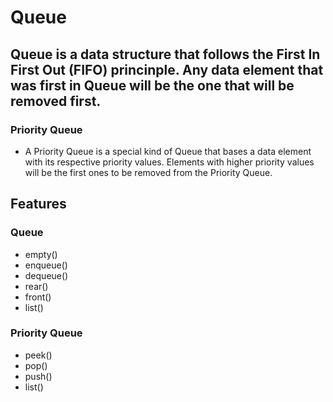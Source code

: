 # Queue
## Queue is a data structure that follows the First In First Out (FIFO) princinple. Any data element that was first in Queue will be the one that will be removed first.

### Priority Queue
- A Priority Queue is a special kind of Queue that bases a data element with its respective priority values. Elements with higher priority values will be the first ones to be removed from the Priority Queue.

## Features
### Queue
- empty()
- enqueue()
- dequeue()
- rear()
- front()
- list()
### Priority Queue
- peek()
- pop()
- push()
- list()